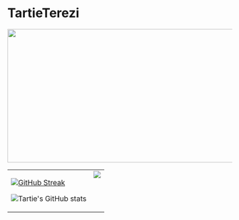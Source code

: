 # TartieTerezi
 

<a href="https://github.com/devxb/gitanimals">
<img
  src="https://render.gitanimals.org/farms/TartieTerezi"
  width="1000"
  height="300"
/>
</a>
  

<table>
	<tr>
<td align="top">

[![GitHub Streak](https://streak-stats.demolab.com?user=TartieTerezi&amp;border_radius=4.2&amp;locale=fr)](https://git.io/streak-stats) 

![Tartie's GitHub stats](https://github-readme-stats.vercel.app/api?username=TartieTerezi&amp;show_icons=true&amp;theme=solarized-light)

</td>

<td valign="top"><img src="https://github-readme-stats.vercel.app/api/top-langs/?username=TartieTerezi&layout=compact&show_icons=true&title_color=ffffff&icon_color=34abeb&text_color=daf7dc&bg_color=151515"/></td>


</tr>
</table>